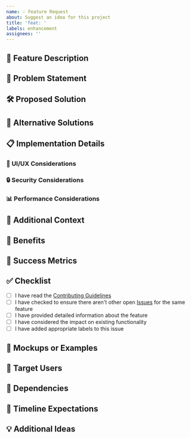 ```yaml
---
name: 💡 Feature Request
about: Suggest an idea for this project
title: 'feat: '
labels: enhancement
assignees: ''
---
```


## 💭 Feature Description
<!-- A clear and concise description of what you want to happen -->

## 🎯 Problem Statement
<!-- Describe the problem this feature would solve -->

## 🛠️ Proposed Solution
<!-- Describe how you think this could be implemented -->

## 🔄 Alternative Solutions
<!-- Describe any alternative solutions or features you've considered -->

## 📋 Implementation Details
<!-- If you can, explain some technical details of how this could work -->

### 🎨 UI/UX Considerations
<!-- If this feature involves UI changes, please describe them -->

### 🔒 Security Considerations
<!-- If this feature involves sensitive data or operations, please describe security implications -->

### 📊 Performance Considerations
<!-- If this feature could impact performance, please describe how -->

## 📝 Additional Context
<!-- Add any other context or screenshots about the feature request here -->

## 🎁 Benefits
<!-- List the benefits this feature would bring to users -->

## 🎯 Success Metrics
<!-- How can we measure the success of this feature? -->

## ✅ Checklist
<!-- Put an x in the boxes that apply -->
- [ ] I have read the [Contributing Guidelines](../../CONTRIBUTING.md)
- [ ] I have checked to ensure there aren't other open [Issues](../issues) for the same feature
- [ ] I have provided detailed information about the feature
- [ ] I have considered the impact on existing functionality
- [ ] I have added appropriate labels to this issue

## 📸 Mockups or Examples
<!-- If you have any mockups, examples from other projects, or screenshots, include them here -->

## 👥 Target Users
<!-- Who would benefit from this feature? -->

## 🔄 Dependencies
<!-- List any dependencies or prerequisites for this feature -->

## 📅 Timeline Expectations
<!-- When would you like to see this feature implemented? -->

## 💡 Additional Ideas
<!-- Any other thoughts or suggestions? -->
